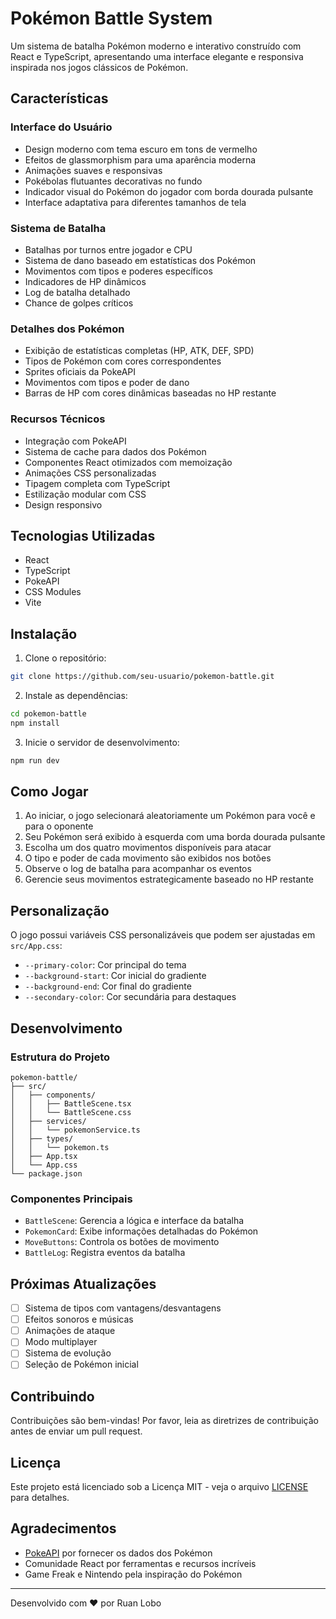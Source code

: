 # Pokémon Battle System

Um sistema de batalha Pokémon moderno e interativo construído com React e TypeScript, apresentando uma interface elegante e responsiva inspirada nos jogos clássicos de Pokémon.

## Características

### Interface do Usuário
- Design moderno com tema escuro em tons de vermelho
- Efeitos de glassmorphism para uma aparência moderna
- Animações suaves e responsivas
- Pokébolas flutuantes decorativas no fundo
- Indicador visual do Pokémon do jogador com borda dourada pulsante
- Interface adaptativa para diferentes tamanhos de tela

### Sistema de Batalha
- Batalhas por turnos entre jogador e CPU
- Sistema de dano baseado em estatísticas dos Pokémon
- Movimentos com tipos e poderes específicos
- Indicadores de HP dinâmicos
- Log de batalha detalhado
- Chance de golpes críticos

### Detalhes dos Pokémon
- Exibição de estatísticas completas (HP, ATK, DEF, SPD)
- Tipos de Pokémon com cores correspondentes
- Sprites oficiais da PokeAPI
- Movimentos com tipos e poder de dano
- Barras de HP com cores dinâmicas baseadas no HP restante

### Recursos Técnicos
- Integração com PokeAPI
- Sistema de cache para dados dos Pokémon
- Componentes React otimizados com memoização
- Animações CSS personalizadas
- Tipagem completa com TypeScript
- Estilização modular com CSS
- Design responsivo

## Tecnologias Utilizadas

- React
- TypeScript
- PokeAPI
- CSS Modules
- Vite

## Instalação

1. Clone o repositório:
```bash
git clone https://github.com/seu-usuario/pokemon-battle.git
```

2. Instale as dependências:
```bash
cd pokemon-battle
npm install
```

3. Inicie o servidor de desenvolvimento:
```bash
npm run dev
```

## Como Jogar

1. Ao iniciar, o jogo selecionará aleatoriamente um Pokémon para você e para o oponente
2. Seu Pokémon será exibido à esquerda com uma borda dourada pulsante
3. Escolha um dos quatro movimentos disponíveis para atacar
4. O tipo e poder de cada movimento são exibidos nos botões
5. Observe o log de batalha para acompanhar os eventos
6. Gerencie seus movimentos estrategicamente baseado no HP restante

## Personalização

O jogo possui variáveis CSS personalizáveis que podem ser ajustadas em `src/App.css`:

- `--primary-color`: Cor principal do tema
- `--background-start`: Cor inicial do gradiente
- `--background-end`: Cor final do gradiente
- `--secondary-color`: Cor secundária para destaques

## Desenvolvimento

### Estrutura do Projeto
```
pokemon-battle/
├── src/
│   ├── components/
│   │   ├── BattleScene.tsx
│   │   └── BattleScene.css
│   ├── services/
│   │   └── pokemonService.ts
│   ├── types/
│   │   └── pokemon.ts
│   ├── App.tsx
│   └── App.css
└── package.json
```

### Componentes Principais

- `BattleScene`: Gerencia a lógica e interface da batalha
- `PokemonCard`: Exibe informações detalhadas do Pokémon
- `MoveButtons`: Controla os botões de movimento
- `BattleLog`: Registra eventos da batalha

## Próximas Atualizações

- [ ] Sistema de tipos com vantagens/desvantagens
- [ ] Efeitos sonoros e músicas
- [ ] Animações de ataque
- [ ] Modo multiplayer
- [ ] Sistema de evolução
- [ ] Seleção de Pokémon inicial

## Contribuindo

Contribuições são bem-vindas! Por favor, leia as diretrizes de contribuição antes de enviar um pull request.

## Licença

Este projeto está licenciado sob a Licença MIT - veja o arquivo [LICENSE](LICENSE) para detalhes.

## Agradecimentos

- [PokeAPI](https://pokeapi.co/) por fornecer os dados dos Pokémon
- Comunidade React por ferramentas e recursos incríveis
- Game Freak e Nintendo pela inspiração do Pokémon

---
Desenvolvido com ❤️ por Ruan Lobo
